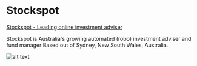 # Stockspot

[Stockspot - Leading online investment adviser](https://www.stockspot.com.au/about-us/team/)

Stockspot is Australia's growing automated (robo) investment adviser and fund manager Based out of Sydney, New South Wales, Australia.

![alt text](stockspot.jpeg)